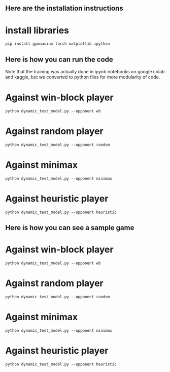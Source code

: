 ## Here are the installation instructions
# install libraries
```
pip install gymnasium torch matplotlib ipython
```



## Here is how you can run the code
Note that the training was actually done in ipynb notebooks on google colab and kaggle, but we converted to python files for more modularity of code.


# Against win-block player
```
python dynamic_test_model.py --opponent wb
```
# Against random player
```
python dynamic_test_model.py --opponent random
```
# Against minimax
```
python dynamic_test_model.py --opponent minimax
```
# Against heuristic player
```
python dynamic_test_model.py --opponent heuristic
```


## Here is how you can see a sample game

# Against win-block player
```
python dynamic_test_model.py --opponent wb
```
# Against random player
```
python dynamic_test_model.py --opponent random
```
# Against minimax
```
python dynamic_test_model.py --opponent minimax
```
# Against heuristic player
```
python dynamic_test_model.py --opponent heuristic
```